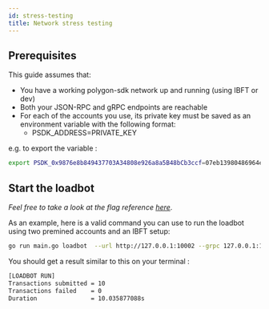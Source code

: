 ```yaml
---
id: stress-testing
title: Network stress testing
---
```


## Prerequisites

This guide assumes that:

- You have a working polygon-sdk network up and running (using IBFT or dev)
- Both your JSON-RPC and gRPC endpoints are reachable
- For each of the accounts you use, its private key must be saved as an environment variable with the following format:
  - PSDK_ADDRESS=PRIVATE_KEY

e.g. to export the variable :

```bash
export PSDK_0x9876e8b849437703A34808e926a8a5B48bCb3ccf=07eb13980486964e7e6f1172e0ed65a18117a74ac49503d2878b980ae224e90a
```

## Start the loadbot

_Feel free to take a look at the flag reference [here](/docs/get-started/cli-commands#loadbot-flags)_.

As an example, here is a valid command you can use to run the loadbot using two premined accounts and an IBFT setup:
```bash
go run main.go loadbot  --url http://127.0.0.1:10002 --grpc 127.0.0.1:10000 --account 0xE696952149F3e17A3F2EcD4672207CcF7Df00096 --account 0x9876e8b849437703A34808e926a8a5B48bCb3ccf --count 10 --value 0x100 --tps 100
```

You should get a result similar to this on your terminal :
```bash
[LOADBOT RUN]
Transactions submitted = 10
Transactions failed    = 0
Duration               = 10.035877088s
```